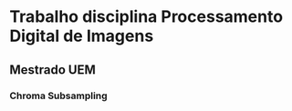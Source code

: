 <h1>Trabalho disciplina Processamento Digital de Imagens</h1>
<h2>Mestrado UEM</h2>
<h3>Chroma Subsampling</h3>